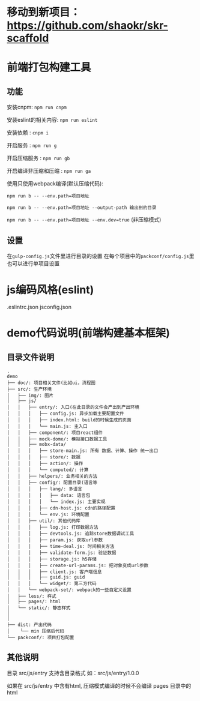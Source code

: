 # 移动到新项目： https://github.com/shaokr/skr-scaffold
# 前端打包构建工具

## 功能 

安装cnpm: ```npm run cnpm```

安装eslint的相关内容: ```npm run eslint```

安装依赖 : ```cnpm i```

开启服务 : ```npm run g```

开启压缩服务 : ```npm run gb```

开启编译非压缩和压缩 : ```npm run ga```

使用只使用webpack编译(默认压缩代码):

```npm run b -- --env.path=项目地址```

```npm run b -- --env.path=项目地址 --output-path 输出到的目录```

```npm run b -- --env.path=项目地址 --env.dev=true``` (非压缩模式)

## 设置 

在```gulp-config.js```文件里进行目录的设置
在每个项目中的```packconf/config.js```里也可以进行单项目设置

# js编码风格(eslint)
.eslintrc.json
jsconfig.json

# demo代码说明(前端构建基本框架)

## 目录文件说明
```
.
demo
├── doc/: 项目相关文件(比如ui，流程图
├── src/: 生产环境
│   ├── img/: 图片
│   ├── js/
│   │   ├── entry/: 入口(在此目录的文件会产出到产出环境
│   │   │   ├── config.js: 异步加载主要配置文件
│   │   │   ├── index.html: build的时候生成的页面
│   │   │   └── main.js: 主入口
│   │   ├── component/: 项目react组件
│   │   ├── mock-dome/: 模拟接口数据工具
│   │   ├── mobx-data/
│   │   │   ├── store-main.js: 所有 数据、计算、操作 统一出口
│   │   │   ├── store/: 数据
│   │   │   ├── action/: 操作
│   │   │   └── computed/: 计算
│   │   ├── helpers/: 业务相关的方法
│   │   ├── config/: 配置目录(语言等
│   │   │   ├── lang/: 多语言
│   │   │   │   ├── data: 语言包
│   │   │   │   └── index.js: 主要实现
│   │   │   ├── cdn-host.js: cdn的路径配置
│   │   │   └── env.js: 环境配置
│   │   ├── util/: 其他代码库
│   │   │   ├── log.js: 打印数据方法
│   │   │   ├── devtools.js: 追踪store数据调试工具
│   │   │   ├── param.js: 获取url参数
│   │   │   ├── time-deal.js: 时间相关方法
│   │   │   ├── validate-form.js: 验证数据
│   │   │   ├── storage.js: h5存储
│   │   │   ├── create-url-params.js: 把对象变成url参数
│   │   │   ├── client.js: 客户端信息
│   │   │   ├── guid.js: guid
│   │   │   └── widget/: 第三方代码
│   │   └── webpack-set/: webpack的一些自定义设置
│   ├── less/: 样式
│   ├── pages/: html
│   └── static/: 静态样式
│
│        
├── dist: 产出代码
│    └── min 压缩后代码
└── packconf/: 项目打包配置

```
## 其他说明

目录 src/js/entry 支持含目录格式 如：src/js/entry/1.0.0

如果在 src/js/entry 中含有html, 压缩模式编译的时候不会编译 pages 目录中的html
